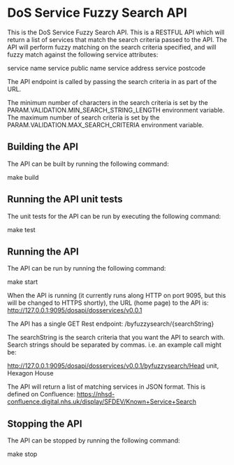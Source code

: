 # DoS Service Fuzzy Search API

This is the DoS Service Fuzzy Search API.  This is a RESTFUL API which will return a list of services
that match the search criteria passed to the API.  The API will perform fuzzy matching on the search
criteria specified, and will fuzzy match against the following service attributes:

  service name
  service public name
  service address
  service postcode

The API endpoint is called by passing the search criteria in as part of the URL.

The minimum number of characters in the search criteria is set by the PARAM.VALIDATION.MIN_SEARCH_STRING_LENGTH
environment variable. The maximum number of search criteria is set by the PARAM.VALIDATION.MAX_SEARCH_CRITERIA environment variable.

## Building the API

The API can be built by running the following command:

  make build

## Running the API unit tests

The unit tests for the API can be run by executing the following command:

  make test

## Running the API

The API can be run by running the following command:

  make start

When the API is running (it currently runs along HTTP on port 9095, but this will be changed to HTTPS shortly), the URL (home page) to the API is:
  http://127.0.0.1:9095/dosapi/dosservices/v0.0.1

The API has a single GET Rest endpoint:
  /byfuzzysearch/{searchString}

The searchString is the search criteria that you want the API to search with. Search strings should be separated by commas. i.e. an example call might be:

  http://127.0.0.1:9095/dosapi/dosservices/v0.0.1/byfuzzysearch/Head unit, Hexagon House

The API will return a list of matching services in JSON format. This is defined on Confluence:
https://nhsd-confluence.digital.nhs.uk/display/SFDEV/Known+Service+Search

## Stopping the API

The API can be stopped by running the following command:

  make stop




